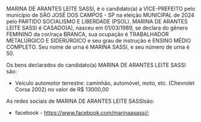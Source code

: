 MARINA DE ARANTES LEITE SASSI, é o candidato(a) a VICE-PREFEITO pelo município de SÃO JOSÉ DOS CAMPOS - SP na eleição MUNICIPAL de 2024 pelo PARTIDO SOCIALISMO E LIBERDADE (PSOL). MARINA DE ARANTES LEITE SASSI é CASADO(A), nasceu em 01/03/1989, se declara do gênero FEMININO da cor/raça BRANCA, sua ocupação é TRABALHADOR METALÚRGICO E SIDERÚRGICO e seu grau de instrução é ENSINO MÉDIO COMPLETO. Seu nome de urna é MARINA SASSI, e seu número de urna é 50.

Os bens declarados do candidato(a) MARINA DE ARANTES LEITE SASSI são: 
- Veículo automotor terrestre: caminhão, automóvel, moto, etc. (Chevrolet Corsa 2002) no valor de R$ 13000,00

As redes sociais de MARINA DE ARANTES LEITE SASSIsão:
- facebook - https://www.facebook.com/marinaasassi/;